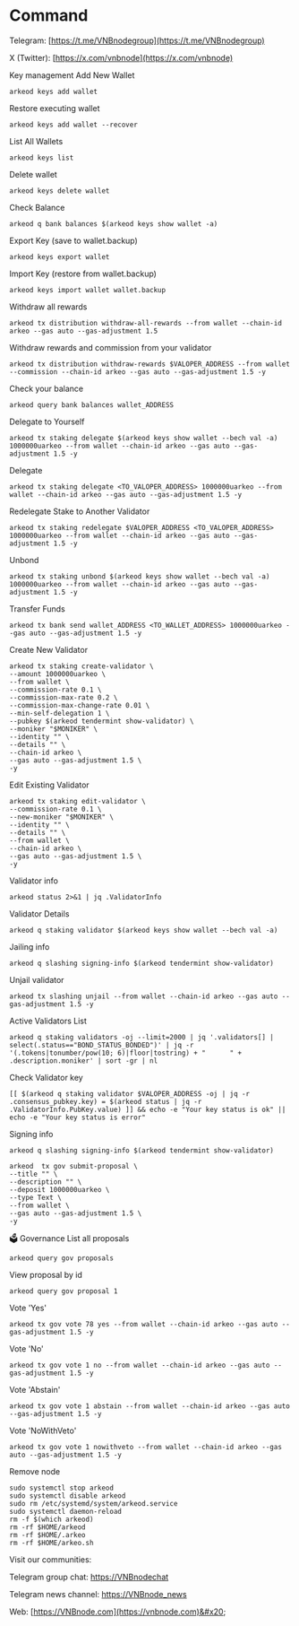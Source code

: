 # Command

Telegram: [https://t.me/VNBnodegroup](https://t.me/VNBnodegroup)

X (Twitter): [https://x.com/vnbnode](https://x.com/vnbnode)

Key management Add New Wallet

```
arkeod keys add wallet
```

Restore executing wallet

```
arkeod keys add wallet --recover
```

List All Wallets

```
arkeod keys list
```

Delete wallet

```
arkeod keys delete wallet
```

Check Balance

```
arkeod q bank balances $(arkeod keys show wallet -a)
```

Export Key (save to wallet.backup)

```
arkeod keys export wallet
```

Import Key (restore from wallet.backup)

```
arkeod keys import wallet wallet.backup
```

Withdraw all rewards

```
arkeod tx distribution withdraw-all-rewards --from wallet --chain-id arkeo --gas auto --gas-adjustment 1.5
```

Withdraw rewards and commission from your validator

```
arkeod tx distribution withdraw-rewards $VALOPER_ADDRESS --from wallet --commission --chain-id arkeo --gas auto --gas-adjustment 1.5 -y
```

Check your balance

```
arkeod query bank balances wallet_ADDRESS
```

Delegate to Yourself

```
arkeod tx staking delegate $(arkeod keys show wallet --bech val -a) 1000000uarkeo --from wallet --chain-id arkeo --gas auto --gas-adjustment 1.5 -y
```

Delegate

```
arkeod tx staking delegate <TO_VALOPER_ADDRESS> 1000000uarkeo --from wallet --chain-id arkeo --gas auto --gas-adjustment 1.5 -y
```

Redelegate Stake to Another Validator

```
arkeod tx staking redelegate $VALOPER_ADDRESS <TO_VALOPER_ADDRESS> 1000000uarkeo --from wallet --chain-id arkeo --gas auto --gas-adjustment 1.5 -y
```

Unbond

```
arkeod tx staking unbond $(arkeod keys show wallet --bech val -a) 1000000uarkeo --from wallet --chain-id arkeo --gas auto --gas-adjustment 1.5 -y
```

Transfer Funds

```
arkeod tx bank send wallet_ADDRESS <TO_WALLET_ADDRESS> 1000000uarkeo --gas auto --gas-adjustment 1.5 -y
```

Create New Validator

```
arkeod tx staking create-validator \
--amount 1000000uarkeo \
--from wallet \
--commission-rate 0.1 \
--commission-max-rate 0.2 \
--commission-max-change-rate 0.01 \
--min-self-delegation 1 \
--pubkey $(arkeod tendermint show-validator) \
--moniker "$MONIKER" \
--identity "" \
--details "" \
--chain-id arkeo \
--gas auto --gas-adjustment 1.5 \
-y
```

Edit Existing Validator

```
arkeod tx staking edit-validator \
--commission-rate 0.1 \
--new-moniker "$MONIKER" \
--identity "" \
--details "" \
--from wallet \
--chain-id arkeo \
--gas auto --gas-adjustment 1.5 \
-y
```

Validator info

```
arkeod status 2>&1 | jq .ValidatorInfo
```

Validator Details

```
arkeod q staking validator $(arkeod keys show wallet --bech val -a)
```

Jailing info

```
arkeod q slashing signing-info $(arkeod tendermint show-validator)
```

Unjail validator

```
arkeod tx slashing unjail --from wallet --chain-id arkeo --gas auto --gas-adjustment 1.5 -y
```

Active Validators List

```
arkeod q staking validators -oj --limit=2000 | jq '.validators[] | select(.status=="BOND_STATUS_BONDED")' | jq -r '(.tokens|tonumber/pow(10; 6)|floor|tostring) + " 	 " + .description.moniker' | sort -gr | nl
```

Check Validator key

```
[[ $(arkeod q staking validator $VALOPER_ADDRESS -oj | jq -r .consensus_pubkey.key) = $(arkeod status | jq -r .ValidatorInfo.PubKey.value) ]] && echo -e "Your key status is ok" || echo -e "Your key status is error"
```

Signing info

```
arkeod q slashing signing-info $(arkeod tendermint show-validator)
```

```
arkeod  tx gov submit-proposal \
--title "" \
--description "" \
--deposit 1000000uarkeo \
--type Text \
--from wallet \
--gas auto --gas-adjustment 1.5 \
-y
```

🗳 Governance List all proposals

```
arkeod query gov proposals
```

View proposal by id

```
arkeod query gov proposal 1
```

Vote 'Yes'

```
arkeod tx gov vote 78 yes --from wallet --chain-id arkeo --gas auto --gas-adjustment 1.5 -y
```

Vote 'No'

```
arkeod tx gov vote 1 no --from wallet --chain-id arkeo --gas auto --gas-adjustment 1.5 -y
```

Vote 'Abstain'

```
arkeod tx gov vote 1 abstain --from wallet --chain-id arkeo --gas auto --gas-adjustment 1.5 -y
```

Vote 'NoWithVeto'

```
arkeod tx gov vote 1 nowithveto --from wallet --chain-id arkeo --gas auto --gas-adjustment 1.5 -y
```

Remove node

```
sudo systemctl stop arkeod
sudo systemctl disable arkeod
sudo rm /etc/systemd/system/arkeod.service
sudo systemctl daemon-reload
rm -f $(which arkeod)
rm -rf $HOME/arkeod
rm -rf $HOME/.arkeo
rm -rf $HOME/arkeo.sh
```

Visit our communities:

Telegram group chat: [https://VNBnodechat](https://t.me/+4aLsnP6JHhY4YTY1)

Telegram news channel: [https://VNBnode\_news](https://t.me/+IpfWe\_pX7UlkMzY1)

Web: [https://VNBnode.com](https://vnbnode.com)&#x20;
